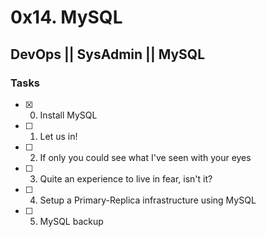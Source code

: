 # 0x14. MySQL
## DevOps || SysAdmin || MySQL

### Tasks
- [x] 0. Install MySQL
- [ ] 1. Let us in!
- [ ] 2. If only you could see what I've seen with your eyes
- [ ] 3. Quite an experience to live in fear, isn't it?
- [ ] 4. Setup a Primary-Replica infrastructure using MySQL
- [ ] 5. MySQL backup
